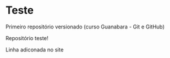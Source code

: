 # Teste
 Primeiro repositório versionado (curso Guanabara - Git e GitHub)

 Repositório teste!

Linha adiconada no site
